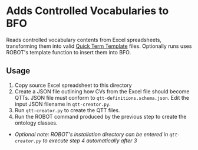 # Adds Controlled Vocabularies to BFO

Reads controlled vocabulary contents from Excel spreadsheets, transforming them into valid [Quick Term Template](http://robot.obolibrary.org/template) files.
Optionally runs uses ROBOT's template function to insert them into BFO.


## Usage
1) Copy source Excel spreadsheet to this directory
2) Create a JSON file outlining how CVs from the Excel file should become QTTs. JSON file must conform to `qtt-definitions.schema.json`. Edit the input JSON filename in `qtt-creator.py`.
3) Run `qtt-creator.py` to create the QTT files.
4) Run the ROBOT command produced by the previous step to create the ontology classes.


- *Optional note: ROBOT's installation directory can be entered in `qtt-creator.py` to execute step 4 automatically after 3*
